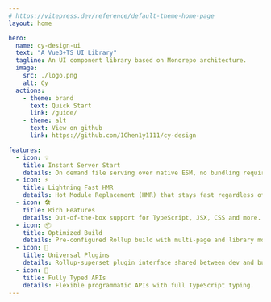 ```yaml
---
# https://vitepress.dev/reference/default-theme-home-page
layout: home

hero:
  name: cy-design-ui
  text: "A Vue3+TS UI Library"
  tagline: An UI component library based on Monorepo architecture.
  image:
    src: ./logo.png
    alt: Cy
  actions:
    - theme: brand
      text: Quick Start
      link: /guide/
    - theme: alt
      text: View on github
      link: https://github.com/1Chen1y1111/cy-design

features:
  - icon: 💡
    title: Instant Server Start
    details: On demand file serving over native ESM, no bundling required!
  - icon: ⚡️
    title: Lightning Fast HMR
    details: Hot Module Replacement (HMR) that stays fast regardless of app size.
  - icon: 🛠️
    title: Rich Features
    details: Out-of-the-box support for TypeScript, JSX, CSS and more.
  - icon: 📦
    title: Optimized Build
    details: Pre-configured Rollup build with multi-page and library mode support.
  - icon: 🔩
    title: Universal Plugins
    details: Rollup-superset plugin interface shared between dev and build.
  - icon: 🔑
    title: Fully Typed APIs
    details: Flexible programmatic APIs with full TypeScript typing.
---
```

